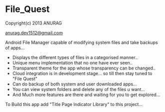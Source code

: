 File_Quest
==========

Copyright(c) 2013 ANURAG 

anurag.dev1512@gmail.com

Android File Manager capable of modifying system files and take backups of apps...
  * Displays the different types of files in a categorised manner..
  * Unique menu implementation that no one have ever seen..
  * Transparent theme for the app whose transparency can be changed..
  * Cloud integration is in development stage... so till then stay tuned to "File Quest"
  * Can do backup of both system and user downloaded apps...
  * You can view system folders and delete any of the files u want...
  * And Much more features are there and waiting for you to get explored...
  
To Build this app add "Title Page Indicator Library" to this project...

                                              
